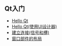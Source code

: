## Qt入门

- [Hello Qt](hello)
- [Hello Qt(使用UI设计器)](hello_ui)
- [建立连接(信号和槽)](quit)
- [窗口部件的布局](age)

